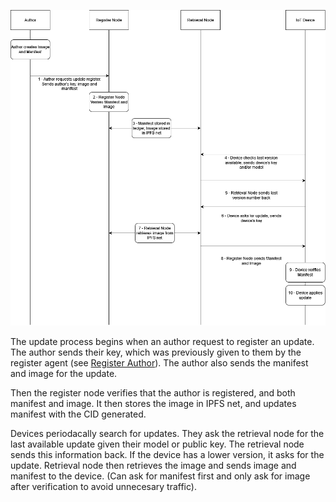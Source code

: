 ![Update Flow](FlowDiagramGeneral.drawio.png?raw=true "Update Flow")

The update process begins when an author request to register an update. The author sends
their key, which was previously given to them by the register agent (see [Register Author](./RegisterAuthor)).
The author also sends the manifest and image for the update.

Then the register node verifies that the author is registered, and both manifest and image. It then 
stores the image in IPFS net, and updates manifest with the CID generated.

Devices periodacally search for updates. They ask the retrieval node for the last available update
given their model or public key. The retrieval node sends this information back. If the device
has a lower version, it asks for the update. Retrieval node then retrieves the image and sends image
and manifest to the device. (Can ask for manifest first and only ask for image after verification
to avoid unnecesary traffic).